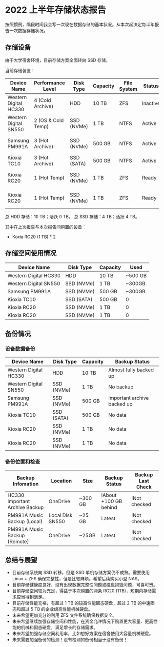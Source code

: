 # 2022 上半年存储状态报告

按照惯例，隔段时间我会写一次现在数据存储的基本状况。从本次起决定每半年报告一次数据存储状况。

## 存储设备

由于大学宿舍环境，目前存储方案全面转向 SSD 存储。

当前存储装置：

| Device Name           | Performance Level  | Disk Type  | Capacity | File System | Status   | Location | Notes                 | Healthy Status |
|-----------------------|--------------------|------------|----------|-------------|----------|----------|-----------------------|----------------|
| Western Digital HC330 | 4 (Cold Archive)   | HDD        | 10 TB    | ZFS         | Inactive | Home     | Important Archive     | OK             |
| Western Digital SN550 | 2 (OS & Cold Temp) | SSD (NVMe) | 1 TB     | NTFS        | Active   | Laptop   | Running Windows 11    | OK             |
| Samsung PM991A        | 3 (Hot Archive)    | SSD (NVMe) | 500 GB   | NTFS        | Active   | Laptop   | Extend Storage Laptop | OK             |
| Kioxia TC10           | 3 (Hot Archive)    | SSD (SATA) | 500 GB   | NTFS        | Active   | Disk Box | Not used now          | OK             |
| Kioxia RC20           | 1 (Hot Temp)       | SSD (NVMe) | 1 TB     | ZFS         | Ready    | Disk Box | Not setuped yet       | OK             |
| Kioxia RC20           | 1 (Hot Temp)       | SSD (NVMe) | 1 TB     | ZFS         | Ready    | Disk Box | Not setuped yet       | OK             |

总 HDD 存储：10 TB；活跃 0 TB。
总 SSD 存储：4 TB；活跃 4 TB。

其中在上次报告与本次报告间购置的设备：

* Koxia RC20 (1 TB) * 2

## 存储空间使用情况

| Device Name           | Disk Type  | Capacity | Used    |
|-----------------------|------------|----------|---------|
| Western Digital HC330 | HDD        | 10 TB    | ~500 GB |
| Western Digital SN550 | SSD (NVMe) | 1 TB     | ~300GB  |
| Samsung PM991A        | SSD (NVMe) | 500 GB   | ~300GB  |
| Kioxia TC10           | SSD (SATA) | 500 GB   | 0       |
| Kioxia RC20           | SSD (NVMe) | 1 TB     | 0       |
| Kioxia RC20           | SSD (NVMe) | 1 TB     | 0       |

## 备份情况

### 设备数据备份

| Device Name           | Disk Type  | Capacity | Backup Status               |
|-----------------------|------------|----------|-----------------------------|
| Western Digital HC330 | HDD        | 10 TB    | Almost fully backed up      |
| Western Digital SN550 | SSD (NVMe) | 1 TB     | No backup                   |
| Samsung PM991A        | SSD (NVMe) | 500 GB   | Important archive backed up |
| Kioxia TC10           | SSD (SATA) | 500 GB   | No data                     |
| Kioxia RC20           | SSD (NVMe) | 1 TB     | No data                     |
| Kioxia RC20           | SSD (NVMe) | 1 TB     | No data                     |

### 备份位置和检查

| Backup Infomation              | Location         | Size    | Backup Status         | Backup Last Check |
|--------------------------------|------------------|---------|-----------------------|-------------------|
| HC330 Important Archive Backup | OneDrive         | ~300 GB | !About +100 GB behind | !Not checked      |
| PM991A Music Backup (Local)    | Local Disk SN550 | ~25 GB  | Latest                | !Not checked      |
| PM991A Music Backup (Remote)   | OneDrive         | ~25GB   | Latest                | !Not checked      |

## 总结与展望

* 目前存储系统向 SSD 转移，但是 SSD 单机存储方案仍不成熟。需要使用 Linux + ZFS 确保完整性，但是比较麻烦。希望后续购买小型 NAS。
* 目前存储健康度良好，没有出现数据完整性问题或磁盘损毁问题，可喜可贺。
* 目前存储空间较为充足，得益于本次购置的两条 RC20 (1TB)，短期内存储需求应当得到满足。
* 目前存储性能充裕，有超过 1 TB 的较高性能固态硬盘，超过 2 TB 的中速固态和超过 5 TB 的企业级高性能机械硬盘。
* 未来希望更加充分的利用 ZFS 文件系统确保数据安全。
* 未来希望继续加强存储空间和性能，在资金允许情况下购置更大容量、更高性能的机械和固态硬盘，满足增长的存储需求。
* 未来希望加强存储空间利用率，比如想好方案在宿舍使用大容量机械硬盘。
* 未来需要加强备份的检测！没有检测的备份相当于没有备份！
